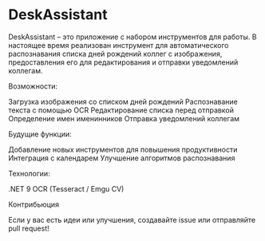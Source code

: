 # DeskAssistant

DeskAssistant – это приложение с набором инструментов для работы. В настоящее время реализован инструмент для автоматического распознавания списка дней рождений коллег с изображения, предоставления его для редактирования и отправки уведомлений коллегам.

Возможности:

Загрузка изображения со списком дней рождений
Распознавание текста с помощью OCR
Редактирование списка перед отправкой
Определение имен именинников
Отправка уведомлений коллегам

Будущие функции:

Добавление новых инструментов для повышения продуктивности
Интеграция с календарем
Улучшение алгоритмов распознавания

Технологии:

.NET 9
OCR (Tesseract / Emgu CV)

Контрибьюция

Если у вас есть идеи или улучшения, создавайте issue или отправляйте pull request!
